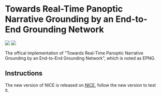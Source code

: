 # Towards Real-Time Panoptic Narrative Grounding by an End-to-End Grounding Network
[![](https://img.shields.io/badge/Paper-Arxiv-blue.svg)](https://arxiv.org/abs/2301.03160)
[![](https://img.shields.io/badge/AAAI23-red.svg)]()

The offical implementation of "Towards Real-Time Panoptic Narrative Grounding by an End-to-End Grounding Network", which is noted as EPNG.
## Instructions
The new version of NICE is released on [NICE](https://github.com/Mr-Neko/NICE), follow the new version to test it.
